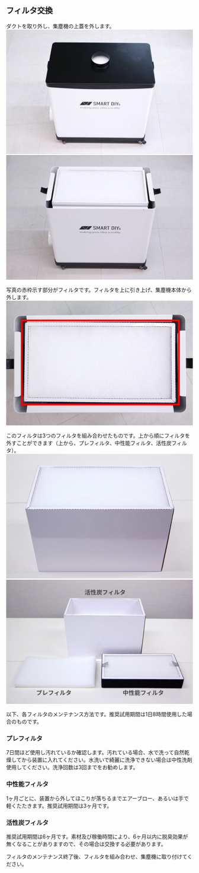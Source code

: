 
## フィルタ交換
ダクトを取り外し、集塵機の上蓋を外します。
<img src="./images/Particle_Filter_14.jpg">
<img src="./images/Particle_Filter_15.jpg">

写真の赤枠示す部分がフィルタです。フィルタを上に引き上げ、集塵機本体から外します。
<img src="./images/Particle_Filter_16.jpg">

このフィルタは3つのフィルタを組み合わせたものです。上から順にフィルタを外すことができます（上から、プレフィルタ、中性能フィルタ、活性炭フィルタ）。
<img src="./images/Particle_Filter_17.jpg">
<img src="./images/Particle_Filter_18.jpg">

以下、各フィルタのメンテナンス方法です。推奨試用期間は1日8時間使用した場合のものです。
### プレフィルタ
7日間ほど使用し汚れているか確認します。汚れている場合、水で洗って自然乾燥してから装置に入れてください。水洗いで綺麗に洗浄できない場合は中性洗剤使用してください。洗浄回数は3回までをお勧めします。

### 中性能フィルタ
1ヶ月ごとに、装置から外してほこりが落ちるまでエアーブロー、あるいは手で軽くたたきます。推奨試用期間は3ヶ月です。

### 活性炭フィルタ
推奨試用期間は6ヶ月です。素材及び稼働時間により、6ヶ月以内に脱臭効果が無くなることがありますので、その場合は交換する必要があります。


フィルタのメンテナンス終了後、フィルタを組み合わせ、集塵機に取り付けてください。
